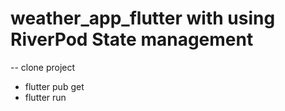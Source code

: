 # weather_app_flutter with using RiverPod State management

-- clone project
+ flutter pub get
+ flutter run
